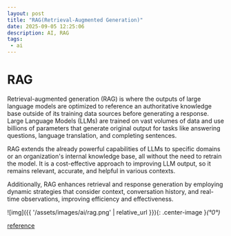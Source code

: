 ```yaml
---
layout: post
title: "RAG(Retrieval-Augmented Generation)"
date: 2025-09-05 12:25:06
description: AI, RAG
tags:
 - ai
---
```


# RAG
Retrieval-augmented generation (RAG) is where the outputs of large language models are optimized to reference an authoritative knowledge base outside of its training data sources before generating a response. Large Language Models (LLMs) are trained on vast volumes of data and use billions of parameters that generate original output for tasks like answering questions, language translation, and completing sentences. 

RAG extends the already powerful capabilities of LLMs to specific domains or an organization's internal knowledge base, all without the need to retrain the model. It is a cost-effective approach to improving LLM output, so it remains relevant, accurate, and helpful in various contexts. 

Additionally, RAG enhances retrieval and response generation by employing dynamic strategies that consider context, conversation history, and real-time observations, improving efficiency and effectiveness.

![img]({{ '/assets/images/ai/rag.png' | relative_url }}){: .center-image }*(°0°)*

[reference](https://www.codiste.com/agentic-retrieval-augmented-generation-rag-ai-workflow)
